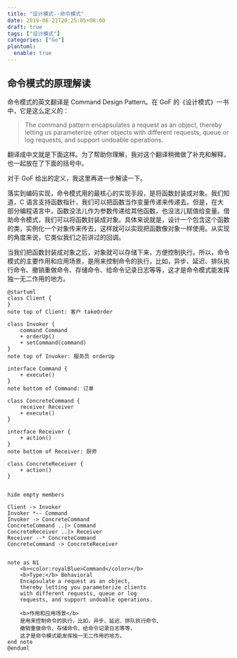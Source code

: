 ```yaml
---
title: "设计模式--命令模式"
date: 2019-06-21T20:25:05+08:00
draft: true
tags: ["设计模式"]
categories: ["Go"]
plantuml: 
  enable: true
---
```



## 命令模式的原理解读

命令模式的英文翻译是 Command Design Pattern。在 GoF 的《设计模式》一书中，它是这么定义的：

> The command pattern encapsulates a request as an object, thereby letting us parameterize other objects with different requests, queue or log requests, and support undoable operations.



翻译成中文就是下面这样。为了帮助你理解，我对这个翻译稍微做了补充和解释，也一起放在了下面的括号中。



对于 GoF 给出的定义，我这里再进一步解读一下。



落实到编码实现，命令模式用的最核心的实现手段，是将函数封装成对象。我们知道，C 语言支持函数指针，我们可以把函数当作变量传递来传递去。但是，在大部分编程语言中，函数没法儿作为参数传递给其他函数，也没法儿赋值给变量。借助命令模式，我们可以将函数封装成对象。具体来说就是，设计一个包含这个函数的类，实例化一个对象传来传去，这样就可以实现把函数像对象一样使用。从实现的角度来说，它类似我们之前讲过的回调。	



当我们把函数封装成对象之后，对象就可以存储下来，方便控制执行。所以，命令模式的主要作用和应用场景，是用来控制命令的执行，比如，异步、延迟、排队执行命令、撤销重做命令、存储命令、给命令记录日志等等，这才是命令模式能发挥独一无二作用的地方。



```plantuml
@startuml
class Client {
}
note top of Client: 客户 takeOrder

class Invoker {
    command Command
    + orderUp()
    + setCommand(command)
}
note top of Invoker: 服务员 orderUp

interface Command {
    + execute()
}
note bottom of Command: 订单

class ConcreteCommand {
    receiver Receiver
    + execute()
}

interface Receiver {
    + action()
}
note bottom of Receiver: 厨师

class ConcreteReceiver {
    + action()
}


hide empty members

Client -> Invoker
Invoker *-- Command
Invoker -> ConcreteCommand
ConcreteCommand ..|> Command
ConcreteReceiver ..|> Receiver
Receiver --* ConcreteCommand
ConcreteCommand -> ConcreteReceiver


note as N1
    <b><color:royalBlue>Command</color></b>
    <b>Type:</b> Behavioral
    Encapsulate a request as an object,
    thereby letting you parameterize clients
    with different requests, queue or log
    requests, and support undoable operations.

    <b>作用和应用场景</b>
    是用来控制命令的执行，比如，异步、延迟、排队执行命令、
    撤销重做命令、存储命令、给命令记录日志等等，
    这才是命令模式能发挥独一无二作用的地方。
end note
@enduml
```

